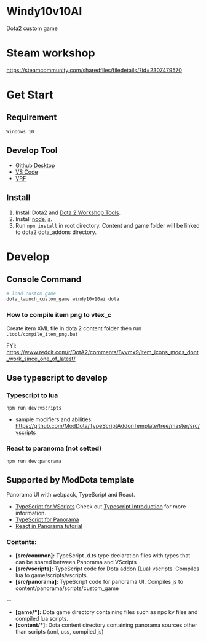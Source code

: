 # Windy10v10AI
Dota2 custom game

# Steam workshop
https://steamcommunity.com/sharedfiles/filedetails/?id=2307479570

# Get Start

## Requirement
`Windows 10`
## Develop Tool
- [Github Desktop](https://desktop.github.com/)
- [VS Code](https://code.visualstudio.com/)
- [VRF](https://vrf.steamdb.info/)

## Install
1. Install Dota2 and [Dota 2 Workshop Tools](https://developer.valvesoftware.com/wiki/Dota_2_Workshop_Tools/Installing_and_Launching_Tools).
2. Install [node.js](https://nodejs.org/).
3. Run `npm install` in root directory. Content and game folder will be linked to dota2 dota_addons directory.

# Develop

## Console Command
``` bash
# load custom game
dota_launch_custom_game windy10v10ai dota
```

### How to compile item png to vtex_c
Create item XML file in dota 2 content folder then run `.tool/compile_item_png.bat`

FYI: https://www.reddit.com/r/DotA2/comments/8yymx9/item_icons_mods_dont_work_since_one_of_latest/


## Use typescript to develop
### Typescript to lua
```
npm run dev:vscripts
```
 - sample modifiers and abilities:
 https://github.com/ModDota/TypeScriptAddonTemplate/tree/master/src/vscripts
### React to paranoma (not setted)
```
npm run dev:panorama
```
## Supported by ModDota template

Panorama UI with webpack, TypeScript and React.

- [TypeScript for VScripts](https://typescripttolua.github.io/) Check out [Typescript Introduction](https://moddota.com/scripting/Typescript/typescript-introduction/) for more information.
- [TypeScript for Panorama](https://moddota.com/panorama/introduction-to-panorama-ui-with-typescript)
- [React in Panorama tutorial](https://moddota.com/panorama/react)

### Contents:

* **[src/common]:** TypeScript .d.ts type declaration files with types that can be shared between Panorama and VScripts
* **[src/vscripts]:** TypeScript code for Dota addon (Lua) vscripts. Compiles lua to game/scripts/vscripts.
* **[src/panorama]:** TypeScript code for panorama UI. Compiles js to content/panorama/scripts/custom_game

--

* **[game/*]:** Dota game directory containing files such as npc kv files and compiled lua scripts.
* **[content/*]:** Dota content directory containing panorama sources other than scripts (xml, css, compiled js)
